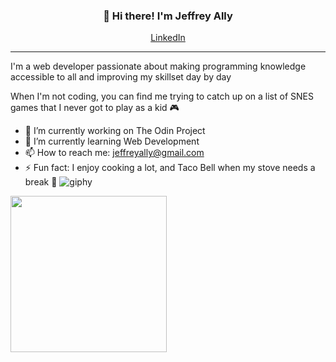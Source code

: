 
<h3 align="center">👋 Hi there! I'm Jeffrey Ally</h3>
<p align="center">
  <a href="https://www.linkedin.com/in/jeffrey-ally">LinkedIn</a>
</p>





---
I'm a web developer passionate about making programming knowledge accessible to all and improving my skillset day by day

When I'm not coding, you can find me trying to catch up on a list of SNES games that I never got to play as a kid :video_game:




   
- 🔭 I’m currently working on The Odin Project
- 🌱 I’m currently learning Web Development
- 📫 How to reach me: jeffreyally@gmail.com
- ⚡ Fun fact: I enjoy cooking a lot, and Taco Bell when my stove needs a break 	:taco: ![giphy](https://user-images.githubusercontent.com/73410412/166306630-e7a178d7-60fa-4a47-ab41-541f04dbb408.gif)



<img src="https://user-images.githubusercontent.com/73410412/166306630-e7a178d7-60fa-4a47-ab41-541f04dbb408.gif" width="250" height="250"/>
